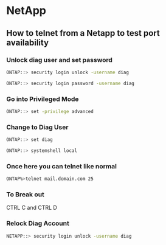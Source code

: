 # NetApp

## How to telnet from a Netapp to test port availability

### Unlock diag user and set password
```bash
ONTAP::> security login unlock -username diag

ONTAP::> security login password -username diag
```
### Go into Privileged Mode
```bash
ONTAP::> set -privilege advanced
```
### Change to Diag User
```bash
ONTAP::> set diag

ONTAP::> systemshell local
```
### Once here you can telnet like normal
```bash
ONTAP%>telnet mail.domain.com 25
```
### To Break out 

CTRL C and CTRL D 

### Relock Diag Account
```bash
NETAPP::> security login unlock -username diag
```
